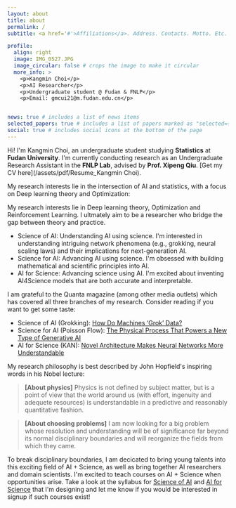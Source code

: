 ```yaml
---
layout: about
title: about
permalink: /
subtitle: <a href='#'>Affiliations</a>. Address. Contacts. Motto. Etc.

profile:
  align: right
  image: IMG_0527.JPG
  image_circular: false # crops the image to make it circular
  more_info: >
    <p>Kangmin Choi</p>
    <p>AI Researcher</p>
    <p>Undergraduate student @ Fudan & FNLP</p>
    <p>Email: gmcui21@m.fudan.edu.cn</p>


news: true # includes a list of news items
selected_papers: true # includes a list of papers marked as "selected={true}"
social: true # includes social icons at the bottom of the page
---
```


Hi! I'm Kangmin Choi, an undergraduate student studying **Statistics** at **Fudan University**. I'm currently conducting research as an Undergraduate Research Assistant in the **FNLP Lab**, advised by **Prof. Xipeng Qiu**. [Get my CV here](/assets/pdf/Resume_Kangmin Choi).

My research interests lie in the intersection of AI and statistics, with a focus on Deep learning theory and Optimization:

My research interests lie in Deep learning theory, Optimization and Reinforcement Learning. I ultmately aim to be a researcher who bridge the gap between theory and practice. 


* Science of AI: Understanding AI using science. I'm interested in understanding intriguing network phenomena (e.g., grokking, neural scaling laws) and their implications for next-generation AI. 
* Science for AI: Advancing AI using science. I'm obsessed with building mathematical and scientific principles into AI.
* AI for Science: Advancing science using AI. I'm excited about inventing AI4Science models that are both accurate and interpretable.

I am grateful to the Quanta magazine (among other media outlets) which has covered all three branches of my research. Consider reading if you want to get some taste:

* Science of AI (Grokking): [How Do Machines ‘Grok’ Data?](https://www.quantamagazine.org/how-do-machines-grok-data-20240412/)
* Science for AI (Poisson Flow): [The Physical Process That Powers a New Type of Generative AI](https://www.quantamagazine.org/new-physics-inspired-generative-ai-exceeds-expectations-20230919/)
* AI for Science (KAN): [Novel Architecture Makes Neural Networks More Understandable](https://www.quantamagazine.org/novel-architecture-makes-neural-networks-more-understandable-20240911/)

My research philosophy is best described by John Hopfield's inspiring words in his Nobel lecture:

> **[About physics]** Physics is not defined by subject matter, but is a point of view that the world around us (with effort, ingenuity and adequete resources) is understandable in a predictive and reasonably quantitative fashion. 

> **[About choosing problems]** I am now looking for a big problem whose resolution and understanding will be of significance far beyond its normal disciplinary boundaries and will reorganize the fields from which they came.

To break disciplinary boundaries, I am decicated to bring young talents into this exciting field of AI + Science, as well as bring together AI researchers and domain scientists. I'm excited to teach courses on AI + Science when opportunities arise. Take a look at the syllabus for [Science of AI](/assets/pdf/Science_of_AI_Syllabus.pdf) and [AI for Science](/assets/pdf/AI_for_Science_Syllabus.pdf) that I'm designing and let me know if you would be interested in signup if such courses exist!

